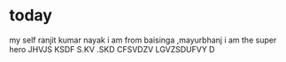 # today
 my self ranjit kumar nayak 
  i am from baisinga ,mayurbhanj
  i am the super hero 
JHVJS KSDF S.KV .SKD CFSVDZV LGVZSDUFVY D
